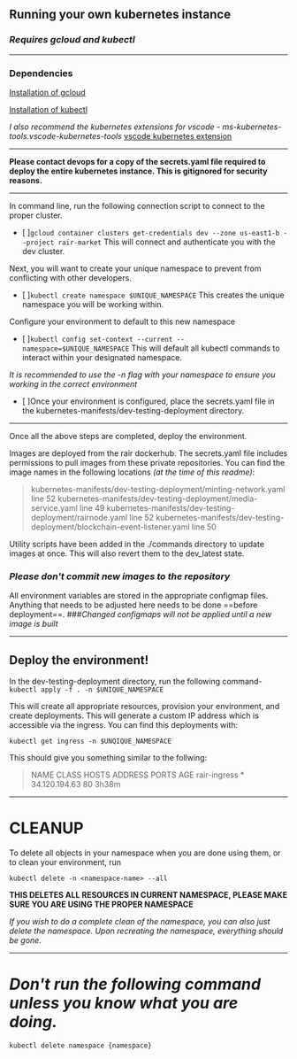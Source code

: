 ## Running your own kubernetes instance


### *Requires gcloud and kubectl*

---

### Dependencies

[Installation of gcloud](https://cloud.google.com/sdk/docs/install)

[Installation of kubectl](https://kubernetes.io/docs/tasks/tools/)

*I also recommend the kubernetes extensions for vscode - ms-kubernetes-tools.vscode-kubernetes-tools*
[vscode kubernetes extension](https://marketplace.visualstudio.com/items?itemName=ms-kubernetes-tools.vscode-kubernetes-tools)

---

**Please contact devops for a copy of the secrets.yaml file required to deploy the entire kubernetes instance.  This is gitignored for security reasons.**

---


In command line, run the following connection script to connect to the proper cluster.
- [ ]`gcloud container clusters get-credentials dev --zone us-east1-b --project rair-market`
This will connect and authenticate you with the dev cluster.


Next, you will want to create your unique namespace to prevent from conflicting with other developers.
- [ ]`kubectl create namespace $UNIQUE_NAMESPACE`
This creates the unique namespace you will be working within.


Configure your environment to default to this new namespace
- [ ]`kubectl config set-context --current --namespace=$UNIQUE_NAMESPACE`
This will default all kubectl commands to interact within your designated namespace.

*It is recommended to use the -n flag with your namespace to ensure you working in the correct environment*

- [ ]Once your environment is configured, place the secrets.yaml file in the kubernetes-manifests/dev-testing-deployment directory.

---

Once all the above steps are completed, deploy the environment.

Images are deployed from the rair dockerhub.  The secrets.yaml file includes permissions to pull images from these private repositories.  You can find the image names in the following locations *(at the time of this readme)*:

> kubernetes-manifests/dev-testing-deployment/minting-network.yaml line 52
kubernetes-manifests/dev-testing-deployment/media-service.yaml line 49
kubernetes-manifests/dev-testing-deployment/rairnode.yaml line 52
kubernetes-manifests/dev-testing-deployment/blockchain-event-listener.yaml line 50

Utility scripts have been added in the ./commands directory to update images at once.  This will also revert them to the dev_latest state.

### *Please don't commit new images to the repository*

All environment variables are stored in the appropriate configmap files.  Anything that needs to be adjusted here needs to be done ==before deployment==. 
###*Changed configmaps will not be applied until a new image is built*

---

## Deploy the environment!

In the dev-testing-deployment directory, run the following command-
`kubectl apply -f . -n $UNIQUE_NAMESPACE`

This will create all appropriate resources, provision your environment, and create deployments.  This will generate a custom IP address which is accessible via the ingress.  You can find this deployments with:

`kubectl get ingress -n $UNQIQUE_NAMESPACE`

This should give you something similar to the follwing:

> NAME           CLASS    HOSTS   ADDRESS         PORTS   AGE
> rair-ingress   <none>   *       34.120.194.63   80      3h38m

---

# CLEANUP

To delete all objects in your namespace when you are done using them, or to clean your environment, run

`kubectl delete -n <namespace-name> --all`

**THIS DELETES ALL RESOURCES IN CURRENT NAMESPACE, PLEASE MAKE SURE YOU ARE USING THE PROPER NAMESPACE**

*If you wish to do a complete clean of the namespace, you can also just delete the namespace.  Upon recreating the namespace, everything should be gone.*

---

# *Don't run the following command unless you know what you are doing.*

`kubectl delete namespace {namespace}`